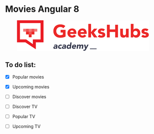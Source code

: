 # Movies Angular 8

<p align="center">
    <img src="https://github.com/GeeksHubsAcademy/2020-geekshubs-media/blob/master/image/logo.png" >	
</p>

## To do list:
- [x] Popular movies
- [x] Upcoming movies

- [ ] Discover movies
- [ ] Discover TV
- [ ] Popular TV
- [ ] Upcoming TV
